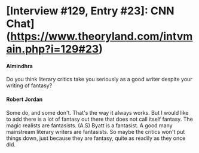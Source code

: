 # [Interview #129, Entry #23]: CNN Chat](https://www.theoryland.com/intvmain.php?i=129#23)

#### Almindhra

Do you think literary critics take you seriously as a good writer despite your writing of fantasy?

#### Robert Jordan

Some do, and some don't. That's the way it always works. But I would like to add there is a lot of fantasy out there that does not call itself fantasy. The magic realists are fantasists. (A.S) Byatt is a fantasist. A good many mainstream literary writers are fantasists. So maybe the critics won't put things down, just because they are fantasy, quite as readily as they once did.

